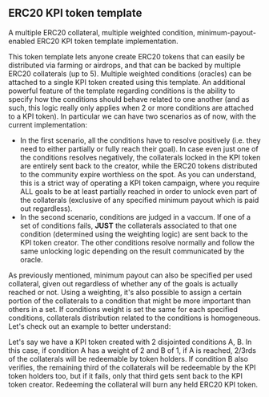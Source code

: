 ## ERC20 KPI token template

A multiple ERC20 collateral, multiple weighted condition, minimum-payout-enabled
ERC20 KPI token template implementation.

This token template lets anyone create ERC20 tokens that can easily
be distributed via farming or airdrops, and that can be backed by multiple ERC20
collaterals (up to 5). Multiple weighted conditions (oracles) can be attached to
a single KPI token created using this template. An additional powerful feature
of the template regarding conditions is the ability to specify how the
conditions should behave related to one another (and as such, this logic really
only applies when 2 or more conditions are attached to a KPI token). In
particular we can have two scenarios as of now, with the current implementation:

- In the first scenario, all the conditions have to resolve positively (i.e.
  they need to either partially or fully reach their goal). In case even just
  one of the conditions resolves negatively, the collaterals locked in the KPI
  token are entirely sent back to the creator, while the ERC20 tokens
  distributed to the community expire worthless on the spot. As you can
  understand, this is a strict way of operating a KPI token campaign, where you
  require ALL goals to be at least partially reached in order to unlock even
  part of the collaterals (exclusive of any specified minimum payout which is
  paid out regardless).
- In the second scenario, conditions are judged in a vaccum. If one of a set of
  conditions fails, **JUST** the collaterals associated to that one condition
  (determined using the weighting logic) are sent back to the KPI token creator.
  The other conditions resolve normally and follow the same unlocking logic
  depending on the result communicated by the oracle.

As previously mentioned, minimum payout can also be specified per used
collateral, given out regardless of whether any of the goals is actually reached
or not. Using a weighting, it's also possible to assign a certain portion of the
collaterals to a condition that might be more important than others in a set. If
conditions weight is set the same for each specified conditions, collaterals
distribution related to the conditions is homogeneous. Let's check out an
example to better understand:

Let's say we have a KPI token created with 2 disjointed conditions A, B. In this
case, if condition A has a weight of 2 and B of 1, if A is reached, 2/3rds of
the collaterals will be redeemable by token holders. If condition B also
verifies, the remaining third of the collaterals will be redeemable by the KPI
token holders too, but if it fails, only that third gets sent back to the KPI
token creator. Redeeming the collateral will burn any held ERC20 KPI token.
